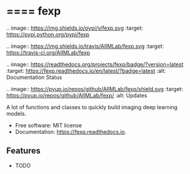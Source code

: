 ====
fexp
====


.. image:: https://img.shields.io/pypi/v/fexp.svg
        :target: https://pypi.python.org/pypi/fexp

.. image:: https://img.shields.io/travis/AIIMLab/fexp.svg
        :target: https://travis-ci.org/AIIMLab/fexp

.. image:: https://readthedocs.org/projects/fexp/badge/?version=latest
        :target: https://fexp.readthedocs.io/en/latest/?badge=latest
        :alt: Documentation Status


.. image:: https://pyup.io/repos/github/AIIMLab/fexp/shield.svg
     :target: https://pyup.io/repos/github/AIIMLab/fexp/
     :alt: Updates



A lot of functions and classes to quickly build imaging deep learning models.


* Free software: MIT license
* Documentation: https://fexp.readthedocs.io.


Features
--------

* TODO